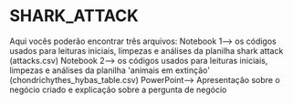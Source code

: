 # SHARK_ATTACK
Aqui vocês poderão encontrar três arquivos: 
Notebook 1--> os códigos usados para leituras iniciais, limpezas e análises da planilha shark attack (attacks.csv)
Notebook 2--> os códigos usados para leituras iniciais, limpezas e análises da planilha 'animais em extinção' (chondrichythes_hybas_table.csv) 
PowerPoint--> Apresentação sobre o negócio criado e explicação sobre a pergunta de negócio 
